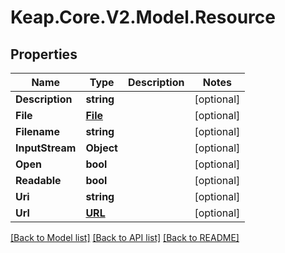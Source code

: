 # Keap.Core.V2.Model.Resource

## Properties

Name | Type | Description | Notes
------------ | ------------- | ------------- | -------------
**Description** | **string** |  | [optional] 
**File** | [**File**](File.md) |  | [optional] 
**Filename** | **string** |  | [optional] 
**InputStream** | **Object** |  | [optional] 
**Open** | **bool** |  | [optional] 
**Readable** | **bool** |  | [optional] 
**Uri** | **string** |  | [optional] 
**Url** | [**URL**](URL.md) |  | [optional] 

[[Back to Model list]](../README.md#documentation-for-models) [[Back to API list]](../README.md#documentation-for-api-endpoints) [[Back to README]](../README.md)

